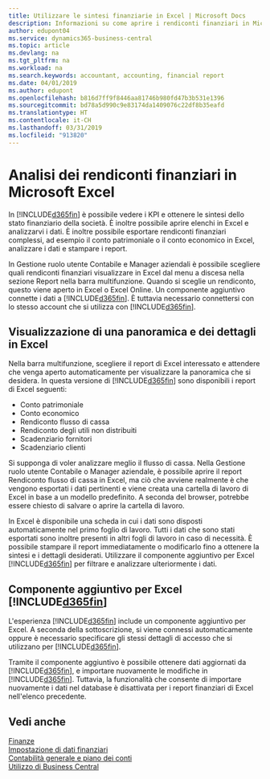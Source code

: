 ```yaml
---
title: Utilizzare le sintesi finanziarie in Excel | Microsoft Docs
description: Informazioni su come aprire i rendiconti finanziari in Microsoft Excel da Business Central per una migliore analisi.
author: edupont04
ms.service: dynamics365-business-central
ms.topic: article
ms.devlang: na
ms.tgt_pltfrm: na
ms.workload: na
ms.search.keywords: accountant, accounting, financial report
ms.date: 04/01/2019
ms.author: edupont
ms.openlocfilehash: b816d7ff9f8446aa81746b980fd47b3b531e1396
ms.sourcegitcommit: bd78a5d990c9e83174da1409076c22df8b35eafd
ms.translationtype: HT
ms.contentlocale: it-CH
ms.lasthandoff: 03/31/2019
ms.locfileid: "913820"
---
```

# <a name="analyzing-financial-statements-in-microsoft-excel"></a>Analisi dei rendiconti finanziari in Microsoft Excel
In [!INCLUDE[d365fin](includes/d365fin_md.md)] è possibile vedere i KPI e ottenere le sintesi dello stato finanziario della società. È inoltre possibile aprire elenchi in Excel e analizzarvi i dati. È inoltre possibile esportare rendiconti finanziari complessi, ad esempio il conto patrimoniale o il conto economico in Excel, analizzare i dati e stampare i report.  

In Gestione ruolo utente Contabile e Manager aziendali è possibile scegliere quali rendiconti finanziari visualizzare in Excel dal menu a discesa nella sezione Report nella barra multifunzione. Quando si sceglie un rendiconto, questo viene aperto in Excel o Excel Online. Un componente aggiuntivo connette i dati a [!INCLUDE[d365fin](includes/d365fin_md.md)]. È tuttavia necessario connettersi con lo stesso account che si utilizza con [!INCLUDE[d365fin](includes/d365fin_md.md)].  

## <a name="getting-the-overview-and-the-details-in-excel"></a>Visualizzazione di una panoramica e dei dettagli in Excel
Nella barra multifunzione, scegliere il report di Excel interessato e attendere che venga aperto automaticamente per visualizzare la panoramica che si desidera. In questa versione di [!INCLUDE[d365fin](includes/d365fin_md.md)] sono disponibili i report di Excel seguenti:

- Conto patrimoniale  
- Conto economico  
- Rendiconto flusso di cassa  
- Rendiconto degli utili non distribuiti  
- Scadenziario fornitori  
- Scadenziario clienti  

Si supponga di voler analizzare meglio il flusso di cassa. Nella Gestione ruolo utente Contabile o Manager aziendale, è possibile aprire il report Rendiconto flusso di cassa in Excel, ma ciò che avviene realmente è che vengono esportati i dati pertinenti e viene creata una cartella di lavoro di Excel in base a un modello predefinito. A seconda del browser, potrebbe essere chiesto di salvare o aprire la cartella di lavoro.  

In Excel è disponibile una scheda in cui i dati sono disposti automaticamente nel primo foglio di lavoro. Tutti i dati che sono stati esportati sono inoltre presenti in altri fogli di lavoro in caso di necessità. È possibile stampare il report immediatamente o modificarlo fino a ottenere la sintesi e i dettagli desiderati. Utilizzare il componente aggiuntivo per Excel [!INCLUDE[d365fin](includes/d365fin_md.md)] per filtrare e analizzare ulteriormente i dati.  

## <a name="the-included365finincludesd365finmdmd-excel-add-in"></a>Componente aggiuntivo per Excel [!INCLUDE[d365fin](includes/d365fin_md.md)]
L'esperienza [!INCLUDE[d365fin](includes/d365fin_md.md)] include un componente aggiuntivo per Excel. A seconda della sottoscrizione, si viene connessi automaticamente oppure è necessario specificare gli stessi dettagli di accesso che si utilizzano per [!INCLUDE[d365fin](includes/d365fin_md.md)].  

Tramite il componente aggiuntivo è possibile ottenere dati aggiornati da [!INCLUDE[d365fin](includes/d365fin_md.md)], e importare nuovamente le modifiche in [!INCLUDE[d365fin](includes/d365fin_md.md)]. Tuttavia, la funzionalità che consente di importare nuovamente i dati nel database è disattivata per i report finanziari di Excel nell'elenco precedente.  

## <a name="see-also"></a>Vedi anche
[Finanze](finance.md)  
[Impostazione di dati finanziari](finance-setup-finance.md)  
[Contabilità generale e piano dei conti](finance-general-ledger.md)  
[Utilizzo di Business Central](ui-work-product.md)  
